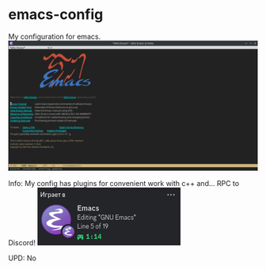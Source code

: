 # emacs-config
My configuration for emacs.
![1 Screen](https://github.com/wholos/emacs-config/blob/main/emacs.png)

Info:
My config has plugins for convenient work with c++ and... RPC to Discord!
![2 Screen](https://github.com/wholos/emacs-config/blob/main/emacrps.png)

UPD: No

